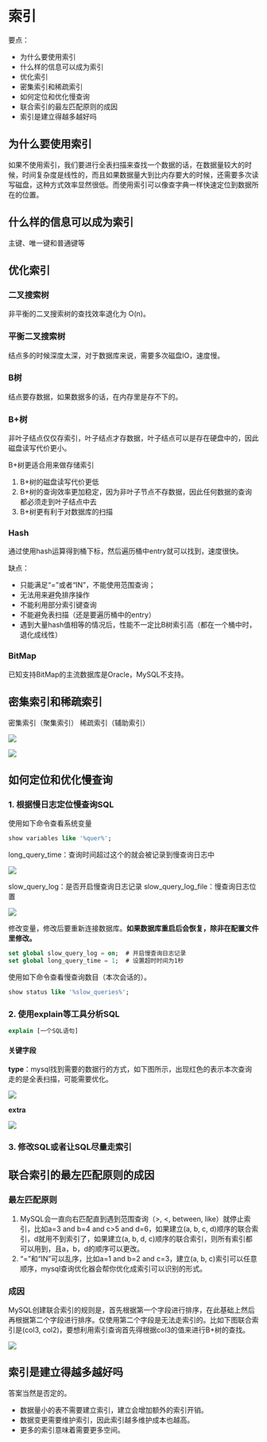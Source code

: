 # 索引

要点：

- 为什么要使用索引
- 什么样的信息可以成为索引
- 优化索引
- 密集索引和稀疏索引
- 如何定位和优化慢查询
- 联合索引的最左匹配原则的成因
- 索引是建立得越多越好吗

## 为什么要使用索引

如果不使用索引，我们要进行全表扫描来查找一个数据的话，在数据量较大的时候，时间复杂度是线性的，而且如果数据量大到比内存要大的时候，还需要多次读写磁盘，这种方式效率显然很低。而使用索引可以像查字典一样快速定位到数据所在的位置。

## 什么样的信息可以成为索引

主键、唯一键和普通键等

## 优化索引

### 二叉搜索树

非平衡的二叉搜索树的查找效率退化为 O(n)。

### 平衡二叉搜索树

结点多的时候深度太深，对于数据库来说，需要多次磁盘IO，速度慢。

### B树

结点要存数据，如果数据多的话，在内存里是存不下的。

### B+树

非叶子结点仅仅存索引，叶子结点才存数据，叶子结点可以是存在硬盘中的，因此磁盘读写代价更小。

B+树更适合用来做存储索引

1. B+树的磁盘读写代价更低
2. B+树的查询效率更加稳定，因为非叶子节点不存数据，因此任何数据的查询都必须走到叶子结点中去
3. B+树更有利于对数据库的扫描

### Hash

通过使用hash运算得到桶下标，然后遍历桶中entry就可以找到，速度很快。

缺点：

- 只能满足“=”或者“IN”，不能使用范围查询；
- 无法用来避免排序操作
- 不能利用部分索引键查询
- 不能避免表扫描（还是要遍历桶中的entry）
- 遇到大量hash值相等的情况后，性能不一定比B树索引高（都在一个桶中时，退化成线性）

### BitMap

已知支持BitMap的主流数据库是Oracle，MySQL不支持。

## 密集索引和稀疏索引

密集索引（聚集索引）
稀疏索引（辅助索引）

![](_v_images/20190724090522443_11564.png)

![](_v_images/20190724090531134_28360.png)

## 如何定位和优化慢查询

### 1. 根据慢日志定位慢查询SQL

使用如下命令查看系统变量

```sql
show variables like '%quer%';
```

long_query_time：查询时间超过这个的就会被记录到慢查询日志中

![](_v_images/20190724090628478_28106.png)

slow_query_log：是否开启慢查询日志记录
slow_query_log_file：慢查询日志位置

![](_v_images/20190724090639476_6002.png)

修改变量，修改后要重新连接数据库。**如果数据库重启后会恢复，除非在配置文件里修改。**

```sql
set global slow_query_log = on;  # 开启慢查询日志记录
set global long_query_time = 1;  # 设置超时时间为1秒
```

使用如下命令查看慢查询数目（本次会话的）。

```sql
show status like '%slow_queries%';
```

### 2. 使用explain等工具分析SQL

```sql
explain [一个SQL语句]
```

#### 关键字段

**type**：mysql找到需要的数据行的方式，如下图所示，出现红色的表示本次查询走的是全表扫描，可能需要优化。

![](_v_images/20190724090806732_4070.png)

**extra**

![](_v_images/20190724090816905_18929.png)

### 3. 修改SQL或者让SQL尽量走索引

## 联合索引的最左匹配原则的成因

### 最左匹配原则

1. MySQL会一直向右匹配直到遇到范围查询（>, <, between, like）就停止索引，比如a=3 and b=4 and c>5 and d=6，如果建立(a, b, c, d)顺序的联合索引，d就用不到索引了，如果建立(a, b, d, c)顺序的联合索引，则所有索引都可以用到，且a，b，d的顺序可以更改。
2. “=”和“IN”可以乱序，比如a=1 and b=2 and c=3，建立(a, b, c)索引可以任意顺序，mysql查询优化器会帮你优化成索引可以识别的形式。

### 成因

MySQL创建联合索引的规则是，首先根据第一个字段进行排序，在此基础上然后再根据第二个字段进行排序。仅使用第二个字段是无法走索引的。比如下图联合索引是(col3, col2)，要想利用索引查询首先得根据col3的值来进行B+树的查找。

![](_v_images/20190724090948617_26246.png)

## 索引是建立得越多越好吗

答案当然是否定的。

- 数据量小的表不需要建立索引，建立会增加额外的索引开销。
- 数据变更需要维护索引，因此索引越多维护成本也越高。
- 更多的索引意味着需要更多空间。

